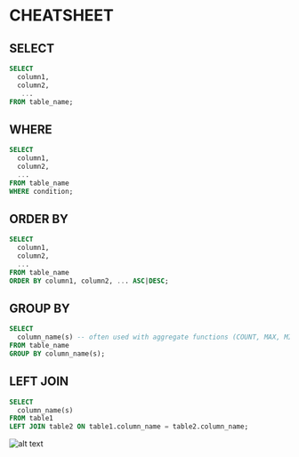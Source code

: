 # CHEATSHEET

## SELECT
```sql
SELECT 
  column1, 
  column2, 
   ...
FROM table_name;
```

## WHERE
```sql
SELECT 
  column1, 
  column2, 
  ...
FROM table_name
WHERE condition;
```

## ORDER BY
```sql
SELECT 
  column1, 
  column2, 
  ...
FROM table_name
ORDER BY column1, column2, ... ASC|DESC;
```

## GROUP BY
```sql
SELECT 
  column_name(s) -- often used with aggregate functions (COUNT, MAX, MIN, SUM, ...)
FROM table_name
GROUP BY column_name(s);
```

## LEFT JOIN
```sql
SELECT 
  column_name(s)
FROM table1
LEFT JOIN table2 ON table1.column_name = table2.column_name;
```
![alt text](https://www.w3schools.com/sql/img_leftjoin.gif "Title Text")
